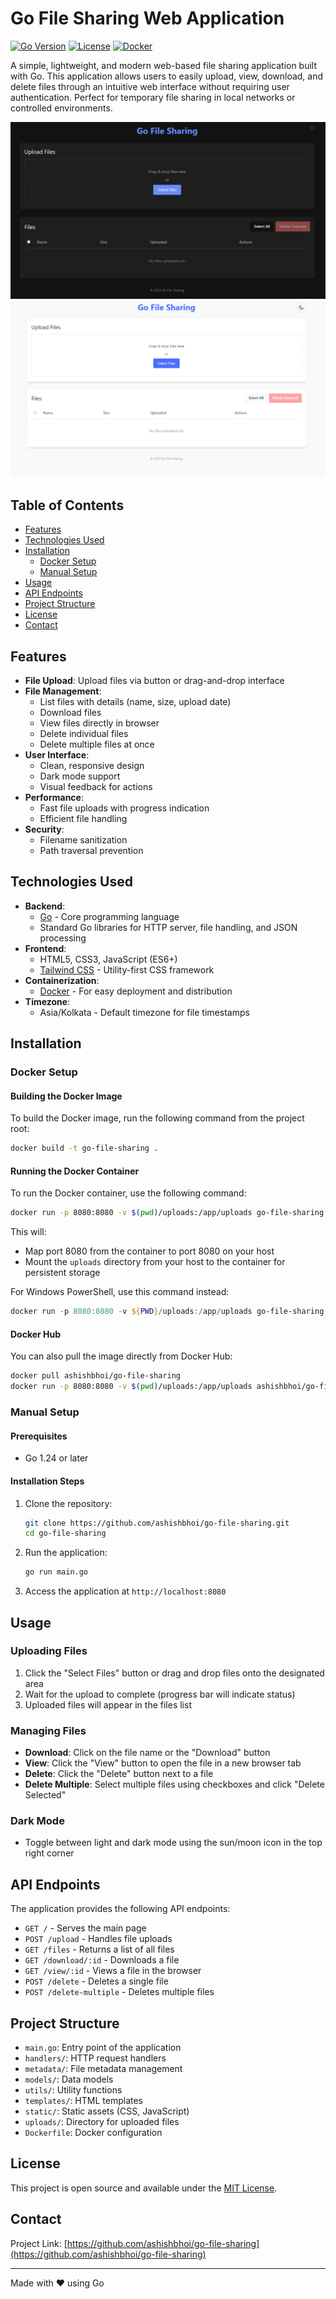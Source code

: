 # Go File Sharing Web Application

[![Go Version](https://img.shields.io/github/go-mod/go-version/ashishbhoi/go-file-sharing)](https://golang.org)
[![License](https://img.shields.io/github/license/ashishbhoi/go-file-sharing)](https://raw.githubusercontent.com/ashishbhoi/go-file-sharing/refs/heads/master/LICENSE)
[![Docker](https://img.shields.io/docker/v/ashishbhoi/go-file-sharing)](https://hub.docker.com/repository/docker/ashishbhoi/go-file-sharing/general)

A simple, lightweight, and modern web-based file sharing application built with Go. This application allows users to easily upload, view, download, and delete files through an intuitive web interface without requiring user authentication. Perfect for temporary file sharing in local networks or controlled environments.

![Go File Sharing App (Dark Mode)](https://raw.githubusercontent.com/ashishbhoi/go-file-sharing/e256656d5b7bb0c3cd17343d3d822614a129e956/screenshot/dark.png)
![Go File Sharing App (Light Mode)](https://raw.githubusercontent.com/ashishbhoi/go-file-sharing/e256656d5b7bb0c3cd17343d3d822614a129e956/screenshot/light.png)

## Table of Contents

- [Features](#features)
- [Technologies Used](#technologies-used)
- [Installation](#installation)
  - [Docker Setup](#docker-setup)
  - [Manual Setup](#manual-setup)
- [Usage](#usage)
- [API Endpoints](#api-endpoints)
- [Project Structure](#project-structure)
- [License](#license)
- [Contact](#contact)

## Features

- **File Upload**: Upload files via button or drag-and-drop interface
- **File Management**: 
  - List files with details (name, size, upload date)
  - Download files
  - View files directly in browser
  - Delete individual files
  - Delete multiple files at once
- **User Interface**:
  - Clean, responsive design
  - Dark mode support
  - Visual feedback for actions
- **Performance**:
  - Fast file uploads with progress indication
  - Efficient file handling
- **Security**:
  - Filename sanitization
  - Path traversal prevention

## Technologies Used

- **Backend**:
  - [Go](https://golang.org/) - Core programming language
  - Standard Go libraries for HTTP server, file handling, and JSON processing
- **Frontend**:
  - HTML5, CSS3, JavaScript (ES6+)
  - [Tailwind CSS](https://tailwindcss.com/) - Utility-first CSS framework
- **Containerization**:
  - [Docker](https://www.docker.com/) - For easy deployment and distribution
- **Timezone**:
  - Asia/Kolkata - Default timezone for file timestamps

## Installation

### Docker Setup

#### Building the Docker Image

To build the Docker image, run the following command from the project root:

```bash
docker build -t go-file-sharing .
```

#### Running the Docker Container

To run the Docker container, use the following command:

```bash
docker run -p 8080:8080 -v $(pwd)/uploads:/app/uploads go-file-sharing
```

This will:
- Map port 8080 from the container to port 8080 on your host
- Mount the `uploads` directory from your host to the container for persistent storage

For Windows PowerShell, use this command instead:

```powershell
docker run -p 8080:8080 -v ${PWD}/uploads:/app/uploads go-file-sharing
```

#### Docker Hub

You can also pull the image directly from Docker Hub:

```bash
docker pull ashishbhoi/go-file-sharing
docker run -p 8080:8080 -v $(pwd)/uploads:/app/uploads ashishbhoi/go-file-sharing
```

### Manual Setup

#### Prerequisites

- Go 1.24 or later

#### Installation Steps

1. Clone the repository:
   ```bash
   git clone https://github.com/ashishbhoi/go-file-sharing.git
   cd go-file-sharing
   ```

2. Run the application:
   ```bash
   go run main.go
   ```

3. Access the application at `http://localhost:8080`

## Usage

### Uploading Files

1. Click the "Select Files" button or drag and drop files onto the designated area
2. Wait for the upload to complete (progress bar will indicate status)
3. Uploaded files will appear in the files list

### Managing Files

- **Download**: Click on the file name or the "Download" button
- **View**: Click the "View" button to open the file in a new browser tab
- **Delete**: Click the "Delete" button next to a file
- **Delete Multiple**: Select multiple files using checkboxes and click "Delete Selected"

### Dark Mode

- Toggle between light and dark mode using the sun/moon icon in the top right corner

## API Endpoints

The application provides the following API endpoints:

- `GET /` - Serves the main page
- `POST /upload` - Handles file uploads
- `GET /files` - Returns a list of all files
- `GET /download/:id` - Downloads a file
- `GET /view/:id` - Views a file in the browser
- `POST /delete` - Deletes a single file
- `POST /delete-multiple` - Deletes multiple files

## Project Structure

- `main.go`: Entry point of the application
- `handlers/`: HTTP request handlers
- `metadata/`: File metadata management
- `models/`: Data models
- `utils/`: Utility functions
- `templates/`: HTML templates
- `static/`: Static assets (CSS, JavaScript)
- `uploads/`: Directory for uploaded files
- `Dockerfile`: Docker configuration

## License

This project is open source and available under the [MIT License](https://raw.githubusercontent.com/ashishbhoi/go-file-sharing/refs/heads/master/LICENSE).

## Contact


Project Link: [https://github.com/ashishbhoi/go-file-sharing](https://github.com/ashishbhoi/go-file-sharing)

---

Made with ❤️ using Go
